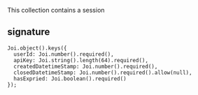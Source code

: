 This collection contains a session

## signature
```
Joi.object().keys({
  userId: Joi.number().required(),
  apiKey: Joi.string().length(64).required(),
  createdDatetimeStamp: Joi.number().required(),
  closedDatetimeStamp: Joi.number().required().allow(null),
  hasExpried: Joi.boolean().required()
});
```